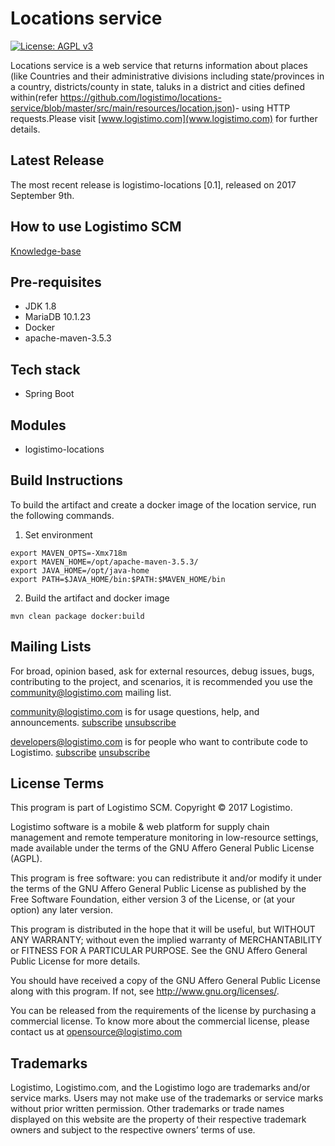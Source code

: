 Locations service
=================

[![License: AGPL v3](https://img.shields.io/badge/License-AGPL%20v3-blue.svg)](http://www.gnu.org/licenses/agpl-3.0)

Locations service is a web service that returns information about places (like Countries and their administrative divisions including  state/provinces in a country, districts/county in state, taluks in a district and cities defined within(refer https://github.com/logistimo/locations-service/blob/master/src/main/resources/location.json)- using HTTP requests.Please visit [www.logistimo.com](www.logistimo.com) for further details.

Latest Release
------------------

The most recent release is logistimo-locations [0.1], released on 2017 September 9th.

How to use Logistimo SCM
-------------------------

[Knowledge-base ](https://logistimo.freshdesk.com)

Pre-requisites
------------------

* JDK 1.8
* MariaDB 10.1.23
* Docker
* apache-maven-3.5.3

Tech stack
----------------

* Spring Boot

Modules
-------
* logistimo-locations

Build Instructions
------------------

To build the artifact and create a docker image of the location service, run the following commands.

1. Set environment

```
export MAVEN_OPTS=-Xmx718m
export MAVEN_HOME=/opt/apache-maven-3.5.3/
export JAVA_HOME=/opt/java-home
export PATH=$JAVA_HOME/bin:$PATH:$MAVEN_HOME/bin
```

2. Build the artifact and docker image

```
mvn clean package docker:build
````


Mailing Lists
-------------

For broad, opinion based, ask for external resources, debug issues, bugs, contributing to the project, and scenarios, it is recommended you use the community@logistimo.com mailing list.

community@logistimo.com  is for usage questions, help, and announcements.
[subscribe](https://groups.google.com/a/logistimo.com/d/forum/community/join) [unsubscribe](mailto:unsubscribe+community@logistimo.com)

developers@logistimo.com  is for people who want to contribute code to Logistimo.
[subscribe](https://groups.google.com/a/logistimo.com/d/forum/developers/join) [unsubscribe](mailto:unsubscribe+community@logistimo.com)

License Terms
---------------------------

This program is part of Logistimo SCM. Copyright © 2017 Logistimo.

Logistimo software is a mobile & web platform for supply chain management and remote temperature monitoring in low-resource settings, made available under the terms of the GNU Affero General Public License (AGPL). 

This program is free software: you can redistribute it and/or modify it under the terms of the GNU Affero General Public License as published by the Free Software Foundation, either version 3 of the License, or (at your option) any later version.

This program is distributed in the hope that it will be useful, but WITHOUT ANY WARRANTY; without even the implied warranty of MERCHANTABILITY or FITNESS FOR A PARTICULAR PURPOSE.  See the GNU Affero General Public License for more details.

You should have received a copy of the GNU Affero General Public License along with this program.  If not, see <http://www.gnu.org/licenses/>.

You can be released from the requirements of the license by purchasing a commercial license. To know more about the commercial license, please contact us at opensource@logistimo.com

Trademarks
----------

Logistimo, Logistimo.com, and the Logistimo logo are trademarks and/or service marks. Users may not make use of the trademarks or service marks without prior written permission. Other trademarks or trade names displayed on this website are the property of their respective trademark owners and subject to the respective owners’ terms of use.
